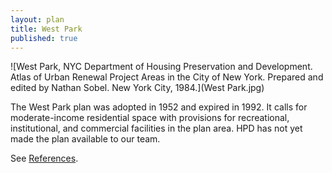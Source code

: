 ```yaml
---
layout: plan
title: West Park
published: true
---
```


<!---![West Park, NYC Department of Housing Preservation and Development. Community Development Progress Report: 1968. Prepared and edited by Nathan Sobel. New York City, 1968.](West Park 1968.png)-->
![West Park, NYC Department of Housing Preservation and Development. Atlas of Urban Renewal Project Areas in the City of New York. Prepared and edited by Nathan Sobel. New York City, 1984.](West Park.jpg)

The West Park plan was adopted in 1952 and expired in 1992. It calls for moderate-income residential space with provisions for recreational, institutional, and commercial facilities in the plan area. HPD has not yet made the plan available to our team.

See [References](http://www.urbanreviewer.org/#page=references.html).
